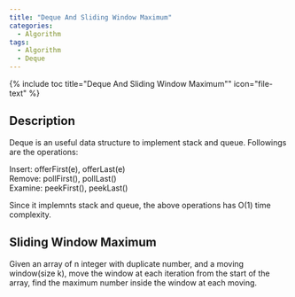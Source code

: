 ```yaml
---
title: "Deque And Sliding Window Maximum"
categories:
  - Algorithm
tags:
  - Algorithm
  - Deque
---
```


{% include toc title="Deque And Sliding Window Maximum"" icon="file-text" %}

## Description

Deque is an useful data structure to implement stack and queue. Followings are the operations:

Insert: offerFirst(e), offerLast(e)  
Remove: pollFirst(), pollLast()  
Examine: peekFirst(), peekLast()  

Since it implemnts stack and queue, the above operations has O(1) time complexity.

## Sliding Window Maximum

Given an array of n integer with duplicate number, and a moving window(size k), move the window at each iteration from the start of the array, find the maximum number inside the window at each moving.


